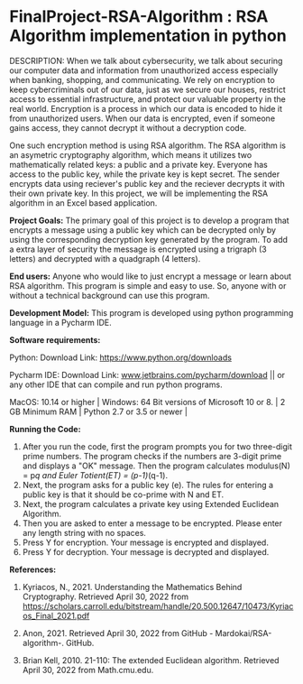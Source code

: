 # FinalProject-RSA-Algorithm : RSA Algorithm implementation in python

DESCRIPTION:
When we talk about cybersecurity, we talk about securing our computer data 
and information from unauthorized access especially when banking, shopping, 
and communicating. We rely on encryption to keep cybercriminals out of our 
data, just as we secure our houses, restrict access to essential infrastructure, and 
protect our valuable property in the real world. Encryption is a process in 
which our data is encoded to hide it from unauthorized users. When our data is 
encrypted, even if someone gains access, they cannot decrypt it without a 
decryption code.

One such encryption method is using RSA algorithm. The RSA algorithm is an asymetric cryptography algorithm, which 
means it utilizes two mathematically related keys: a public and a private key. 
Everyone has access to the public key, while the private key is kept secret. The 
sender encrypts data using reciever's public key and the reciever decrypts it 
with their own private key. 
In this project, we will be implementing the RSA algorithm in an Excel 
based application.


**Project Goals:**
The primary goal of this project is to develop a program that encrypts a message using a public key 
which can be decrypted only by using the corresponding decryption key generated by the program. To add a extra layer of security the message is encrypted using a trigraph (3 letters) and decrypted with a quadgraph (4 letters).

**End users:**
Anyone who would like to just encrypt a message or learn about RSA algorithm.
This program is simple and easy to use. So, anyone with or without a technical background can use this program.

**Development Model:**
This program is developed using python programming language in a Pycharm IDE.

**Software requirements:**

Python: Download Link: https://www.python.org/downloads

Pycharm IDE: Download Link: www.jetbrains.com/pycharm/download || or any other IDE that can compile and run python programs.

MacOS: 10.14 or higher |
Windows: 64 Bit versions of Microsoft 10 or 8. |
2 GB Minimum RAM |
Python 2.7 or 3.5 or newer |

**Running the Code:**

1. After you run the code, first the program prompts you for two three-digit prime numbers. The program checks if the numbers are 3-digit prime and displays a "OK" message. 
Then the program calculates modulus(N) = p*q and Euler Totient(ET) = (p-1)*(q-1).
2. Next, the program asks for a public key (e). The rules for entering a public key is that it should be co-prime with N and ET.
3. Next, the program calculates a private key using Extended Euclidean Algorithm.
4. Then you are asked to enter a message to be encrypted. Please enter any length string with no spaces.
5. Press Y for encryption. Your message is encrypted and displayed.
6. Press Y for decryption. Your message is decrypted and displayed.

**References:**
1. Kyriacos, N., 2021. Understanding the Mathematics Behind Cryptography. Retrieved April 30, 2022 from https://scholars.carroll.edu/bitstream/handle/20.500.12647/10473/Kyriacos_Final_2021.pdf

2. Anon, 2021. Retrieved April 30, 2022 from GitHub - Mardokai/RSA-algorithm-. GitHub.

3. Brian Kell, 2010. 21-110: The extended Euclidean algorithm. Retrieved April 30, 2022 from Math.cmu.edu.









